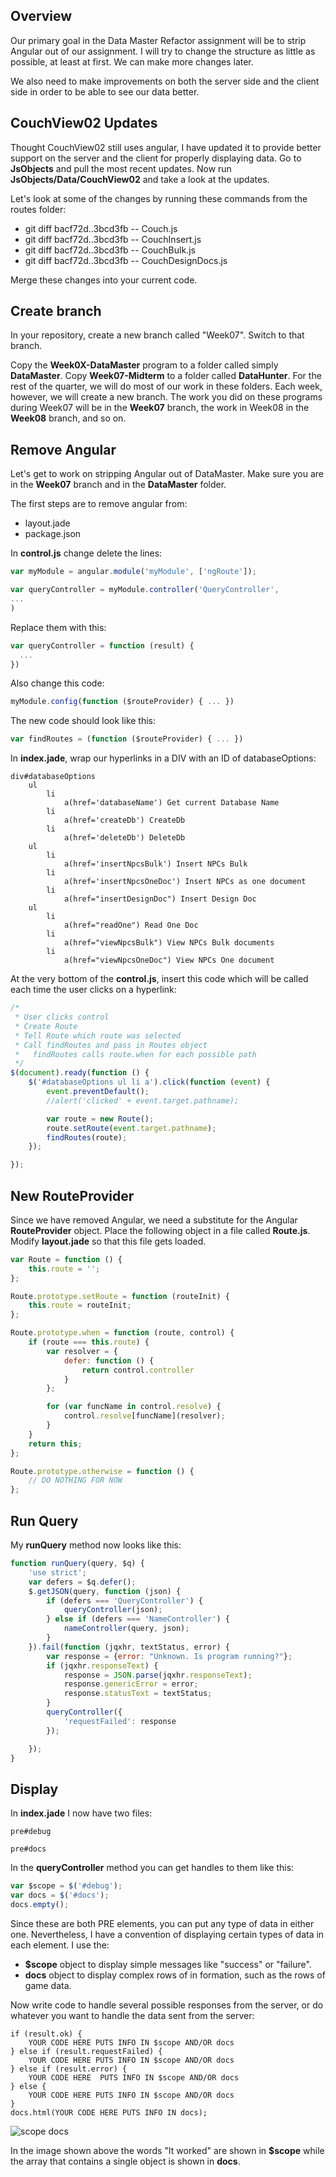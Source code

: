 ## Overview

Our primary goal in the Data Master Refactor assignment will be to strip Angular out of our assignment. I will try to change the structure as little as possible, at least at first. We can make more changes later.

We also need to make improvements on both the server side and the client side in order to be able to see our data better.

## CouchView02 Updates

Thought CouchView02 still uses angular, I have updated it to provide better support on the server and the client for properly displaying data. Go to **JsObjects** and pull the most recent updates. Now run **JsObjects/Data/CouchView02** and take a look at the updates.

Let's look at some of the changes by running these commands from the routes folder:

- git diff bacf72d..3bcd3fb -- Couch.js
- git diff bacf72d..3bcd3fb -- CouchInsert.js
- git diff bacf72d..3bcd3fb -- CouchBulk.js
- git diff bacf72d..3bcd3fb -- CouchDesignDocs.js

Merge these changes into your current code.

## Create branch

In your repository, create a new branch called "Week07". Switch to that branch.

Copy the **Week0X-DataMaster** program to a folder called simply **DataMaster**. Copy **Week07-Midterm** to a folder called **DataHunter**. For the rest of the quarter, we will do most of our work in these folders. Each week, however, we will create a new branch. The work you did on these programs during Week07 will be in the **Week07** branch, the work in Week08 in the **Week08** branch, and so on.

## Remove Angular

Let's get to work on stripping Angular out of DataMaster. Make sure you are in the **Week07** branch and in the **DataMaster** folder.

The first steps are to remove angular from:

- layout.jade
- package.json

In **control.js** change delete the lines:

```javascript
var myModule = angular.module('myModule', ['ngRoute']);

var queryController = myModule.controller('QueryController',
...
)
```

Replace them with this:

```javascript
var queryController = function (result) {
  ...
})
```

Also change this code:

```javascript
myModule.config(function ($routeProvider) { ... })
```

The new code should look like this:

```javascript
var findRoutes = (function ($routeProvider) { ... })
```

In **index.jade**, wrap our hyperlinks in a DIV with an ID of databaseOptions:

```text
div#databaseOptions
    ul
        li
            a(href='databaseName') Get current Database Name
        li
            a(href='createDb') CreateDb
        li
            a(href='deleteDb') DeleteDb
    ul
        li
            a(href='insertNpcsBulk') Insert NPCs Bulk
        li
            a(href='insertNpcsOneDoc') Insert NPCs as one document
        li
            a(href="insertDesignDoc") Insert Design Doc
    ul
        li
            a(href="readOne") Read One Doc
        li
            a(href="viewNpcsBulk") View NPCs Bulk documents
        li
            a(href="viewNpcsOneDoc") View NPCs One document
```

At the very bottom of the **control.js**, insert this code which will be called each time the user clicks on a hyperlink:

```javascript
/*
 * User clicks control
 * Create Route
 * Tell Route which route was selected
 * Call findRoutes and pass in Routes object
 *   findRoutes calls route.when for each possible path
 */
$(document).ready(function () {
    $('#databaseOptions ul li a').click(function (event) {
        event.preventDefault();
        //alert('clicked' + event.target.pathname);

        var route = new Route();
        route.setRoute(event.target.pathname);
        findRoutes(route);
    });

});
```

## New RouteProvider

Since we have removed Angular, we need a substitute for the Angular **RouteProvider** object. Place the following object in a file called **Route.js**. Modify **layout.jade** so that this file gets loaded.

```javascript
var Route = function () {
    this.route = '';
};

Route.prototype.setRoute = function (routeInit) {
    this.route = routeInit;
};

Route.prototype.when = function (route, control) {
    if (route === this.route) {
        var resolver = {
            defer: function () {
                return control.controller
            }
        };

        for (var funcName in control.resolve) {
            control.resolve[funcName](resolver);
        }
    }
    return this;
};

Route.prototype.otherwise = function () {
    // DO NOTHING FOR NOW
};
```

## Run Query

My **runQuery** method now looks like this:

```javascript
function runQuery(query, $q) {
    'use strict';
    var defers = $q.defer();
    $.getJSON(query, function (json) {
        if (defers === 'QueryController') {
            queryController(json);
        } else if (defers === 'NameController') {
            nameController(query, json);
        }
    }).fail(function (jqxhr, textStatus, error) {
        var response = {error: "Unknown. Is program running?"};
        if (jqxhr.responseText) {
            response = JSON.parse(jqxhr.responseText);
            response.genericError = error;
            response.statusText = textStatus;
        }
        queryController({
            'requestFailed': response
        });

    });
}
```

## Display

In **index.jade** I now have two files:

```text
pre#debug

pre#docs
```

In the **queryController** method you can get handles to them like this:

```javascript
var $scope = $('#debug');
var docs = $('#docs');
docs.empty();
```

Since these are both PRE elements, you can put any type of data in either one. Nevertheless, I have a convention of displaying certain types of data in each element. I use the:

- **$scope** object to display simple messages like "success" or "failure".
- **docs** object to display complex rows of in formation, such as the rows of game data.

Now write code to handle several possible responses from the server, or do whatever you want to handle the data sent from the server:

```
if (result.ok) {
    YOUR CODE HERE PUTS INFO IN $scope AND/OR docs
} else if (result.requestFailed) {
    YOUR CODE HERE PUTS INFO IN $scope AND/OR docs
} else if (result.error) {
    YOUR CODE HERE  PUTS INFO IN $scope AND/OR docs
} else {
    YOUR CODE HERE PUTS INFO IN $scope AND/OR docs
}
docs.html(YOUR CODE HERE PUTS INFO IN docs);
```

![scope docs](https://s3.amazonaws.com/bucket01.elvenware.com/images/data-master-scope-docs.png)

In the image shown above the words "It worked" are shown in **$scope** while the array that contains a single object is shown in **docs**.
